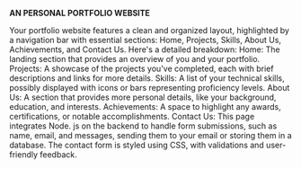   **AN PERSONAL PORTFOLIO WEBSITE**

Your portfolio website features a clean and organized layout, highlighted by a navigation bar with essential sections: Home, Projects, Skills, About Us, Achievements, and Contact Us. 
Here's a detailed breakdown: Home: The landing section that provides an overview of you and your portfolio. 
Projects: A showcase of the projects you've completed, each with brief descriptions and links for more details.
Skills: A list of your technical skills, possibly displayed with icons or bars representing proficiency levels.
About Us: A section that provides more personal details, like your background, education, and interests. 
Achievements: A space to highlight any awards, certifications, or notable accomplishments.
Contact Us: This page integrates Node.
js on the backend to handle form submissions, such as name, email, and messages, sending them to your email or storing them in a database.
The contact form is styled using CSS, with validations and user-friendly feedback.

